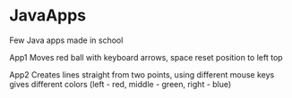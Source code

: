 # JavaApps
Few Java apps made in school


App1
Moves red ball with keyboard arrows, space reset position to left top

App2
Creates lines straight from two points, using different mouse keys gives different colors (left - red, middle - green, right - blue)
